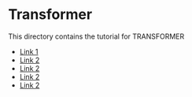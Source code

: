 # Transformer

This directory contains the tutorial for TRANSFORMER
<ul>
    <li><a href="https://uvadlc-notebooks.readthedocs.io/en/latest/tutorial_notebooks/tutorial6/Transformers_and_MHAttention.html">Link 1</a></li>
    <li><a href="https://towardsdatascience.com/transformers-explained-visually-part-1-overview-of-functionality-95a6dd460452">Link 2</a></li>
    <li><a href="https://towardsdatascience.com/transformers-explained-visually-part-2-how-it-works-step-by-step-b49fa4a64f34">Link 2</a></li>
    <li><a href="https://towardsdatascience.com/transformers-explained-visually-part-3-multi-head-attention-deep-dive-1c1ff1024853">Link 2</a></li>
    <li><a href="https://towardsdatascience.com/transformers-explained-visually-not-just-how-but-why-they-work-so-well-d840bd61a9d3">Link 2</a></li>
 </ul>
